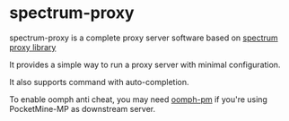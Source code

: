 # spectrum-proxy
spectrum-proxy is a complete proxy server software based on [spectrum proxy library](https://github.com/cooldogedev/spectrum)

It provides a simple way to run a proxy server with minimal configuration.

It also supports command with auto-completion.

To enable oomph anti cheat, you may need [oomph-pm](https://github.com/oomph-ac/oomph-pm) if you're using PocketMine-MP as downstream server.
